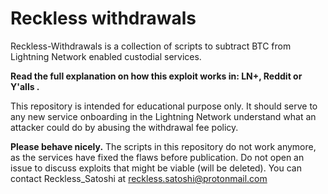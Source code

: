 # Reckless withdrawals
Reckless-Withdrawals is a collection of scripts to subtract BTC from Lightning Network enabled custodial services. 

**Read the full explanation on how this exploit works in: LN+, Reddit or Y'alls .**

This repository is intended for educational purpose only. It should serve to any new service onboarding in the Lightning Network understand what an attacker could do by abusing the withdrawal fee policy. 

**Please behave nicely.** 
The scripts in this repository do not work anymore, as the services have fixed the flaws before publication. Do not open an issue to discuss exploits that might be viable (will be deleted). You can contact Reckless_Satoshi at reckless.satoshi@protonmail.com
